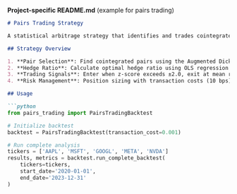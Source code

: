 
**Project-specific README.md** (example for pairs trading)
```markdown
# Pairs Trading Strategy

A statistical arbitrage strategy that identifies and trades cointegrated pairs of stocks.

## Strategy Overview

1. **Pair Selection**: Find cointegrated pairs using the Augmented Dickey-Fuller test
2. **Hedge Ratio**: Calculate optimal hedge ratio using OLS regression
3. **Trading Signals**: Enter when z-score exceeds ±2.0, exit at mean reversion
4. **Risk Management**: Position sizing with transaction costs (10 bps)

## Usage

```python
from pairs_trading import PairsTradingBacktest

# Initialize backtest
backtest = PairsTradingBacktest(transaction_cost=0.001)

# Run complete analysis
tickers = ['AAPL', 'MSFT', 'GOOGL', 'META', 'NVDA']
results, metrics = backtest.run_complete_backtest(
    tickers=tickers,
    start_date='2020-01-01',
    end_date='2023-12-31'
)
